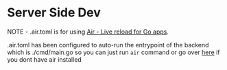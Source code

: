 # Server Side Dev

NOTE - .air.toml is for using [Air - Live reload for Go apps](https://github.com/air-verse/air).

.air.toml has been configured to auto-run the entrypoint of the backend which is ./cmd/main.go so you can just run `air` command or go over [here](https://github.com/air-verse/air?tab=readme-ov-file#installation) if you dont have air installed
